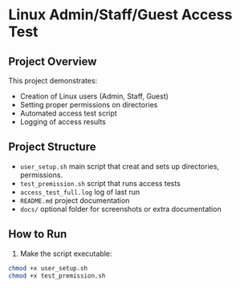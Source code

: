 # Linux Admin/Staff/Guest Access Test

## Project Overview
This project demonstrates:

- Creation of Linux users (Admin, Staff, Guest)
- Setting proper permissions on directories
- Automated access test script
- Logging of access results

## Project Structure
- `user_setup.sh`  main script that creat and sets up directories, permissions.
- `test_premission.sh`  script that runs access tests
- `access_test_full.log`  log of last run
- `README.md`  project documentation
- `docs/`  optional folder for screenshots or extra documentation

## How to Run
1. Make the script executable:
```bash
chmod +x user_setup.sh
chmod +x test_premission.sh

